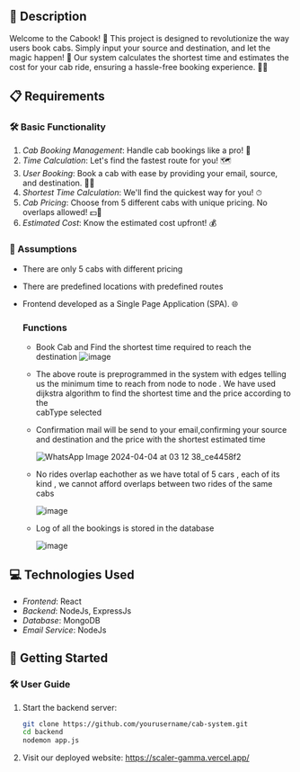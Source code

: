 ## 📝 Description

Welcome to the Cabook! 🎉 This project is designed to revolutionize the way users book cabs. Simply input your source and destination, and let the magic happen! 🌟 Our system calculates the shortest time and estimates the cost for your cab ride, ensuring a hassle-free booking experience. 🚕💨

## 📋 Requirements

### 🛠 Basic Functionality

1. *Cab Booking Management*: Handle cab bookings like a pro! 📅
2. *Time Calculation*: Let's find the fastest route for you! 🗺
3. *User Booking*: Book a cab with ease by providing your email, source, and destination. 📧📍
4. *Shortest Time Calculation*: We'll find the quickest way for you! ⏱
5. *Cab Pricing*: Choose from 5 different cabs with unique pricing. No overlaps allowed! 💵🚕
6. *Estimated Cost*: Know the estimated cost upfront! 💰

### 🤔 Assumptions

- There are only 5 cabs with different pricing
- There are predefined locations with predefined routes
- Frontend developed as a Single Page Application (SPA). 🌐

  ### Functions
  - Book Cab and Find the shortest time required to reach the destination
    ![image](https://github.com/Rajlaxmisingh/scaler/assets/96018289/93376ead-0751-4f41-a22e-185da78d8328)
  - The above route is preprogrammed in the system with edges telling us the minimum time to reach from node to node . We have used dijkstra algorithm to find the shortest time and the price according to the    
    cabType selected
  - Confirmation mail will be send to your email,confirming your source and destination and the price with the shortest estimated time
    
    ![WhatsApp Image 2024-04-04 at 03 12 38_ce4458f2](https://github.com/Rajlaxmisingh/scaler/assets/96018289/031a23eb-4a2a-416f-a279-274052f5e98a)
    
  - No rides overlap eachother as we have total of 5 cars , each of its kind , we cannot afford overlaps between two rides of the same cabs

    ![image](https://github.com/Rajlaxmisingh/scaler/assets/96018289/9c429fd1-08d9-40c6-abef-0e841290e290)
  
  - Log of all the bookings is stored in the database
    
    ![image](https://github.com/Rajlaxmisingh/scaler/assets/96018289/d9788081-442b-4c6a-8475-ba24150a6430)


## 💻 Technologies Used

- *Frontend*: React
- *Backend*: NodeJs, ExpressJs
- *Database*: MongoDB
- *Email Service*: NodeJs

## 🚀 Getting Started

### 🛠 User Guide

1. Start the backend server:
   ```bash
   git clone https://github.com/yourusername/cab-system.git
   cd backend
   nodemon app.js
2. Visit our deployed website:
   https://scaler-gamma.vercel.app/
   
